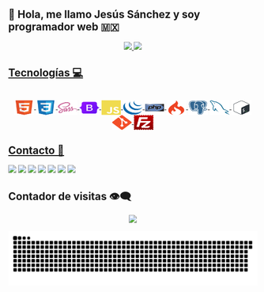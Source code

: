 <!--
**jesestsana93/jesestsana93** is a ✨ _special_ ✨ repository because its `README.md` (this file) appears on your GitHub profile.

Here are some ideas to get you started:
-->

## 👋 Hola, me llamo Jesús Sánchez y soy programador web 🇲🇽
<div align="center">
  <a href="https://github.com/jesestsana93">
  <img height="180em" src="https://github-readme-stats.vercel.app/api?username=jesestsana93&show_icons=true&theme=github_dark&include_all_commits=true&count_private=true"/>
  <img height="180em" src="https://github-readme-stats.vercel.app/api/top-langs/?username=jesestsana93&layout=compact&langs_count=8&theme=github_dark"/>
</div>
  
  ## Tecnologías 💻
<div align="center" style="display: inline_block"><br>
  <img align="center" alt="Jesus-HTML" height="30" width="40" src="https://raw.githubusercontent.com/devicons/devicon/master/icons/html5/html5-original.svg">
  <img align="center" alt="Jesus-CSS" height="30" width="40" src="https://raw.githubusercontent.com/devicons/devicon/master/icons/css3/css3-original.svg">
  <img align="center" alt="Jesus-SASS" height="30" width="40" src="https://raw.githubusercontent.com/devicons/devicon/master/icons/sass/sass-original.svg">
  <img align="center" alt="Jesus-Bootstrap" height="30" width="40" src="https://raw.githubusercontent.com/devicons/devicon/master/icons/bootstrap/bootstrap-original.svg">
  <img align="center" alt="Jesus-Javascript" height="30" width="40" src="https://raw.githubusercontent.com/devicons/devicon/master/icons/javascript/javascript-plain.svg">
  <img align="center" alt="Jesus-Jquery" height="30" width="40" src="https://raw.githubusercontent.com/devicons/devicon/master/icons/jquery/jquery-original.svg">
  <img align="center" alt="Jesus-PHP" height="30" width="40" src="https://raw.githubusercontent.com/devicons/devicon/master/icons/php/php-original.svg">
  <img align="center" alt="Jesus-Codeigniter" height="30" width="40" src="https://raw.githubusercontent.com/devicons/devicon/master/icons/codeigniter/codeigniter-plain.svg">
  <img align="center" alt="Jesus-postgresql" height="30" width="40" src="https://raw.githubusercontent.com/devicons/devicon/master/icons/postgresql/postgresql-plain.svg">
  <img align="center" alt="Jesus-mysql" height="30" width="40" src="https://raw.githubusercontent.com/devicons/devicon/master/icons/mysql/mysql-original.svg">
  <img align="center" alt="Jesus-bash" height="30" width="40" src="https://raw.githubusercontent.com/devicons/devicon/master/icons/bash/bash-original.svg">
  <img align="center" alt="Jesus-git" height="30" width="40" src="https://raw.githubusercontent.com/devicons/devicon/master/icons/git/git-original.svg">
  <img align="center" alt="Jesus-filezilla" height="30" width="40" src="https://raw.githubusercontent.com/devicons/devicon/master/icons/filezilla/filezilla-plain.svg">
</div>
   
  ## Contacto 📳
<div> 
  <a href="https://api.whatsapp.com/send?phone=525522966244" target="blank"><img src="https://img.shields.io/badge/WhatsApp-25D366?style=for-the-badge&logo=whatsapp&logoColor=white" target="_blank"></a>
  <a href="https://www.facebook.com/chuyesteban93/" target="blank"><img src="https://img.shields.io/badge/Facebook-1877F2?style=for-the-badge&logo=facebook&logoColor=white" target="_blank"></a>
  <a href="https://twitter.com/jesestsana93" target="_blank"><img src="https://img.shields.io/badge/Twitter-1DA1F2?style=for-the-badge&logo=twitter&logoColor=white" target="_blank"></a>
  <a href="https://instagram.com/chuyesteban93" target="_blank"><img src="https://img.shields.io/badge/-Instagram-%23E4405F?style=for-the-badge&logo=instagram&logoColor=white" target="_blank"></a>
  <a href="https://www.youtube.com/channel/UC9_116ZTw4f1_wNqh3DIpqw" target="_blank"><img src="https://img.shields.io/badge/YouTube-FF0000?style=for-the-badge&logo=youtube&logoColor=white" target="_blank"></a>
  <a href="https://www.linkedin.com/in/jes%C3%BAs-esteban-s%C3%A1nchez-alc%C3%A1ntara-9009ba133/" target="_blank"><img src="https://img.shields.io/badge/-LinkedIn-%230077B5?style=for-the-badge&logo=linkedin&logoColor=white" target="_blank"></a> 
  <a href = "mailto:chuyunam93@gmail.com"><img src="https://img.shields.io/badge/-Gmail-%23333?style=for-the-badge&logo=gmail&logoColor=white" target="_blank"></a>
  
 ## Contador de visitas 👁️‍🗨️ <br>
 <p align="center"> 
   <img alingn="center" src="https://profile-counter.glitch.me/jesestsana93/count.svg" />
 </p>
 
  ![Snake animation](https://github.com/jesestsana93/jesestsana93/blob/output/github-contribution-grid-snake.svg)
</div>

